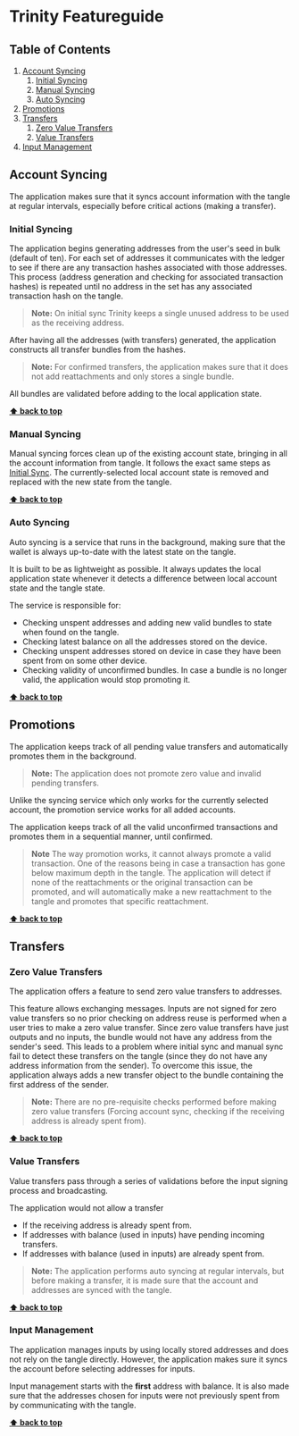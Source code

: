 # Trinity Featureguide

## Table of Contents

  1. [Account Syncing](#account-syncing)
      1. [Initial Syncing](#initial-syncing)
      1. [Manual Syncing](#manual-syncing)
      1. [Auto Syncing](#auto-syncing)
  1. [Promotions](#promotions)
  1. [Transfers](#transfers)
      1. [Zero Value Transfers](#zero-value-transfers)
      1. [Value Transfers](#value-transfers)
  1. [Input Management](#input-management)

## Account Syncing

The application makes sure that it syncs account information with the tangle at regular intervals, especially before critical actions (making a transfer).

### Initial Syncing

The application begins generating addresses from the user's seed in bulk (default of ten). For each set of addresses it communicates with the ledger
to see if there are any transaction hashes associated with those addresses. This process (address generation and checking for associated transaction hashes) is repeated until no address in the set has any associated transaction hash on the tangle.

> **Note:** On initial sync Trinity keeps a single unused address to be used as the receiving address.

After having all the addresses (with transfers) generated, the application constructs all transfer bundles from the hashes. 

> **Note:** For confirmed transfers, the application makes sure that it does not add reattachments and only stores a single bundle.
 
 All bundles are validated before adding to the local application state.

**[⬆ back to top](#table-of-contents)**

### Manual Syncing

Manual syncing forces clean up of the existing account state, bringing in all the account information from tangle.
It follows the exact same steps as [Initial Sync](#initial-syncing). The currently-selected local account state is removed and replaced with the new state from the tangle.

**[⬆ back to top](#table-of-contents)**

### Auto Syncing

Auto syncing is a service that runs in the background, making sure that the wallet is always up-to-date with the latest state on the tangle.

It is built to be as lightweight as possible. It always updates the local application state whenever it detects a difference between local account state and the tangle state.

The service is responsible for:

- Checking unspent addresses and adding new valid bundles to state when found on the tangle.
- Checking latest balance on all the addresses stored on the device.
- Checking unspent addresses stored on device in case they have been spent from on some other device. 
- Checking validity of unconfirmed bundles. In case a bundle is no longer valid, the application would stop promoting it.

**[⬆ back to top](#table-of-contents)**

## Promotions

The application keeps track of all pending value transfers and automatically promotes them in the background.

> **Note:** The application does not promote zero value and invalid pending transfers.

Unlike the syncing service which only works for the currently selected account, the promotion service works for all added accounts.

The application keeps track of all the valid unconfirmed transactions and promotes them in a sequential manner, until confirmed.

> **Note** The way promotion works, it cannot always promote a valid transaction. One of the reasons being in case a transaction has gone below maximum depth in the tangle. The application will detect if none of the reattachments or the original transaction can be promoted, and will automatically make a new reattachment to the tangle and promotes that specific reattachment.

**[⬆ back to top](#table-of-contents)**

## Transfers

### Zero Value Transfers

The application offers a feature to send zero value transfers to addresses.

This feature allows exchanging messages. Inputs are not signed for zero value transfers so no prior checking on address reuse is performed when a user tries to make a zero value transfer.
Since zero value transfers have just outputs and no inputs, the bundle would not have any address from the sender's seed. 
This leads to a problem where initial sync and manual sync fail to detect these transfers on the tangle (since they do not have any address information from the sender).
To overcome this issue, the application always adds a new transfer object to the bundle containing the first address of the sender.    

> **Note:** There are no pre-requisite checks performed before making zero value transfers (Forcing account sync, checking if the receiving address is already spent from).

**[⬆ back to top](#table-of-contents)**

### Value Transfers

Value transfers pass through a series of validations before the input signing process and broadcasting.

The application would not allow a transfer 
- If the receiving address is already spent from.
- If addresses with balance (used in inputs) have pending incoming transfers.
- If addresses with balance (used in inputs) are already spent from.

> **Note:** The application performs auto syncing at regular intervals, but before making a transfer, it is made sure that the account and addresses are synced with the tangle.


**[⬆ back to top](#table-of-contents)**

### Input Management

The application manages inputs by using locally stored addresses and does not rely on the tangle directly.
However, the application makes sure it syncs the account before selecting addresses for inputs.

Input management starts with the **first** address with balance.
It is also made sure that the addresses chosen for inputs were not previously spent from by communicating with the tangle.

**[⬆ back to top](#table-of-contents)**